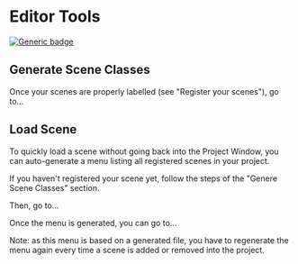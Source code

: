 # Editor Tools

[![Generic badge](https://img.shields.io/badge/Status-WIP-yellow.svg)](https://shields.io/)

## 	Generate Scene Classes

Once your scenes are properly labelled (see "Register your scenes"),  go to...

## Load Scene

To quickly load a scene without going back into the Project Window, you can auto-generate a menu listing all registered scenes in your project.

If you haven't registered your scene yet, follow the steps of the "Genere Scene Classes" section.

Then, go to... 

Once the menu is generated, you can go to...

Note: as this menu is based on a generated file, you have to regenerate the menu again every time a scene is added or removed into the project.

